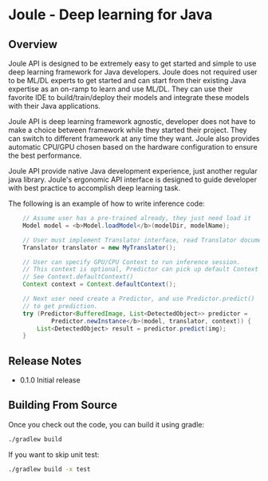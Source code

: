 Joule - Deep learning for Java
==============================

## Overview

Joule API is designed to be extremely easy to get started and simple to
use deep learning framework for Java developers. Joule does not required user to be ML/DL experts to get started
and can start from their existing Java expertise as an on-ramp to learn and use ML/DL. They can
use their favorite IDE to build/train/deploy their models and integrate these models with their
Java applications. 

Joule API is deep learning framework agnostic, developer does not have to make a choice
between framework while they started their project. They can switch to different framework at any
time they want. Joule also provides automatic CPU/GPU chosen based on the hardware configuration to ensure the best performance.

Joule API provide native Java development experience, just another regular java library.
Joule's ergonomic API interface is designed to guide developer with best practice to accomplish
deep learning task.

The following is an example of how to write inference code:

```java
    // Assume user has a pre-trained already, they just need load it
    Model model = <b>Model.loadModel</b>(modelDir, modelName);

    // User must implement Translator interface, read Translator document for detail.
    Translator translator = new MyTranslator();

    // User can specify GPU/CPU Context to run inference session.
    // This context is optional, Predictor can pick up default Context if not specified.
    // See Context.defaultContext()
    Context context = Context.defaultContext();

    // Next user need create a Predictor, and use Predictor.predict()
    // to get prediction.
    try (Predictor<BufferedImage, List<DetectedObject>> predictor =
            Predictor.newInstance</b>(model, translator, context)) {
        List<DetectedObject> result = predictor.predict(img);
    }
```

## Release Notes
* 0.1.0 Initial release

## Building From Source

Once you check out the code, you can build it using gradle:

```sh
./gradlew build
```

If you want to skip unit test:
```sh
./gradlew build -x test
```
